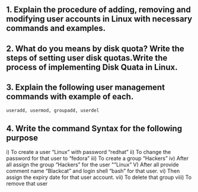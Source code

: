 ## 1. Explain the procedure of adding, removing and modifying user accounts in Linux with necessary commands and examples.

## 2. What do you means by disk quota? Write the steps of setting user disk quotas.Write the process of implementing Disk Quata in Linux.

## 3. Explain the following user management commands with example of each.
```
useradd, usermod, groupadd, userdel 
```
## 4. Write the command Syntax for the following purpose
i) To create a user “Linux” with password “redhat”
ii) To change the password for that user to “fedora”
iii) To create a group “Hackers”
iv) After all assign the group “Hackers” for the user "“Linux”
V) After all provide comment name “Blackcat” and login shell “bash” for that user.
vi) Then assign the expiry date for that user account.
vii) To delete that group
viii) To remove that user